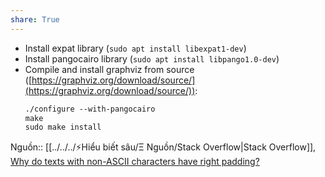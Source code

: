 ```yaml
---
share: True
---
```

- Install expat library (`sudo apt install libexpat1-dev`)
- Install pangocairo library (`sudo apt install libpango1.0-dev`)
- Compile and install graphviz from source ([https://graphviz.org/download/source/](https://graphviz.org/download/source/)):
	```xml
	./configure --with-pangocairo
	make
	sudo make install
	```
    
Nguồn:: [[../../../⚡Hiểu biết sâu/Ξ Nguồn/Stack Overflow|Stack Overflow]], [Why do texts with non-ASCII characters have right padding?](https://stackoverflow.com/a/76630218/3416774)
